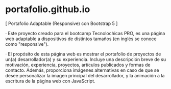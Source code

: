 # portafolio.github.io
[ Portafolio Adaptable (Responsive) con Bootstrap 5 ]

· Este proyecto creado para el bootcamp Tecnolochicas PRO, es una página web adaptable a dispositivos de distintos tamaños (en inglés se conoce como "responsive").

· El propósito de esta página web es mostrar el portafolio de proyectos de un(a) desarrollador(a) y su experiencia. Incluye una descripción breve de su motivación, experiencia, proyectos, artículos publicados y formas de contacto. Además, proporciona imágenes alternativas en caso de que se desee personalizar la imagen principal del desarrollador, y la animación a la escritura de la página web con JavaScript.
